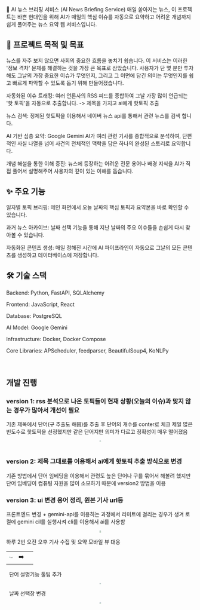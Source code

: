 🤖 AI 뉴스 브리핑 서비스 (AI News Briefing Service)
매일 쏟아지는 뉴스, 이 프로젝트는 바쁜 현대인을 위해 AI가 매일의 핵심 이슈를 자동으로 요약하고 어려운 개념까지 쉽게 풀어주는 뉴스 요약 웹 서비스입니다.

## 🎯 프로젝트 목적 및 목표
뉴스를 자주 보지 않으면 사회의 중요한 흐름을 놓치기 쉽습니다. 이 서비스는 이러한 '정보 격차' 문제를 해결하는 것을 가장 큰 목표로 삼았습니다. 사용자가 단 몇 분만 투자해도 그날의 가장 중요한 이슈가 무엇인지, 그리고 그 이면에 담긴 의미는 무엇인지를 쉽고 빠르게 파악할 수 있도록 돕기 위해 만들어졌습니다.

자동화된 이슈 트래킹: 여러 언론사의 RSS 피드를 종합하여 그날 가장 많이 언급되는 '핫 토픽'을 자동으로 추출합니다. -> 제목을 가지고 ai에게 핫토픽 추출

뉴스 검색: 정제된 핫토픽을 이용해서 네이버 뉴스 api를 통해서 관련 뉴스를 검색 합니다.

AI 기반 심층 요약: Google Gemini AI가 여러 관련 기사를 종합적으로 분석하여, 단편적인 사실 나열을 넘어 사건의 전체적인 맥락을 담은 하나의 완성된 스토리로 요약합니다.

개념 해설을 통한 이해 증진: 뉴스에 등장하는 어려운 전문 용어나 배경 지식을 AI가 직접 풀어서 설명해주어 사용자의 깊이 있는 이해를 돕습니다.

## ✨ 주요 기능
일자별 토픽 브리핑: 메인 화면에서 오늘 날짜의 핵심 토픽과 요약본을 바로 확인할 수 있습니다.

과거 뉴스 아카이브: 날짜 선택 기능을 통해 지난 날짜의 주요 이슈들을 손쉽게 다시 찾아볼 수 있습니다.

자동화된 콘텐츠 생성: 매일 정해진 시간에 AI 파이프라인이 자동으로 그날의 모든 콘텐츠를 생성하고 데이터베이스에 저장합니다.

## 🛠️ 기술 스택
Backend: Python, FastAPI, SQLAlchemy

Frontend: JavaScript, React

Database: PostgreSQL

AI Model: Google Gemini

Infrastructure: Docker, Docker Compose

Core Libraries: APScheduler, feedparser, BeautifulSoup4, KoNLPy

&nbsp;
## 개발 진행
### version 1: rss 분석으로 나온 토픽들이 현재 상황(오늘의 이슈)과 맞지 않는 경우가 많아서 개선이 필요
기존 제목에서 단어(구 추출도 해봄)를 추출 후 단어의 개수를 conter로 체크 제일 많은 빈도수로 핫토픽을 선정했지만 같은 단어지만 의미가 다르고 정확성이 매우 떨어졌음
<center><img src="https://image.minnnning.kr/images/47cbcc2d-906c-4768-b59a-337a34e33e78.webp" style="zoom:20%;"></center>
&nbsp;

### version 2: 제목 그대로를 이용해서 ai에게 핫토픽 추출 방식으로 변경
기존 방법에서 단어 임베딩을 이용해서 관련도 높은 단어나 구를 묶어서 해볼려 했지만 단어 임베딩이 컴퓨팅 자원을 많이 소모하기 때문에 version2 방법을 이용
&nbsp;

### version 3: ui 변경 용어 정리, 원본 기사 url등
프론트엔드 변경 + gemini-api를 이용하는 과정에서 리미트에 걸리는 경우가 생겨 로컬에 gemini cil를 실행시켜 cli를 이용해서 ai를 사용함
<center><img src="https://image.minnnningn.kr/images/e92c3956-385d-4c59-a3e4-284bf0bbe2c1.webp" style="zoom:20%;"></center>
<center><img src="https://image.minnnning.kr/images/be1e3222-df73-4879-9a0e-cc0201633bda.webp" style="zoom:20%;"></center>

하루 2번 오전 오후 기사 수집 및 요약
모바일 뷰 대응
<table><td><center><img alt="원래" src="https://image.minnnning.kr/images/1ffb2c77-1ee6-4f57-9ba3-64665275e66e.webp" style="zoom:20%;" /></center></td><td><center> ➡️ </center></td><td><center><img alt="" src="https://image.minnnning.kr/images/3a4763d0-7254-4614-9c53-44c56b0b862f.webp" style="zoom:20%;" /></center></td></table>

&nbsp;
단어 설명기능 툴팁 추가
<center><img src="https://image.minnnning.kr/images/18f04a33-dd9e-48b1-ba71-23eccd19897b.webp" style="zoom:20%;"></center>

&nbsp;
날짜 선택창 변경
<center><img src="https://image.minnnning.kr/images/bbc70343-1c11-4b7a-9e33-e52e7d2e1254.webp" style="zoom:20%;"></center>